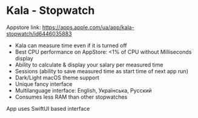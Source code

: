 # Kala - Stopwatch

Appstore link: https://apps.apple.com/ua/app/kala-stopwatch/id6446035883

* Kala can measure time even if it is turned off
* Best CPU performance on AppStore: <1% of CPU without Milliseconds display
* Ability to calculate & display your salary per measured time
* Sessions (ability to save measured time as start time of next app run)
* Dark/Light macOS theme support
* Unique fancy interface
* Multilanguage interface: English, Українська, Русский
* Consumes less RAM than other stopwatches

App uses SwiftUI based interface
